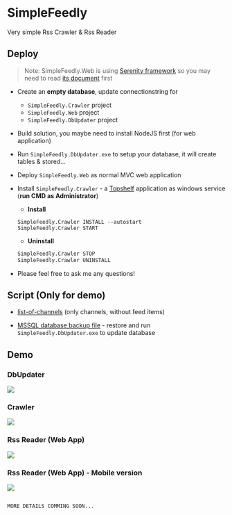 # SimpleFeedly
Very simple Rss Crawler & Rss Reader

## Deploy
> Note: SimpleFeedly.Web is using <a href='https://github.com/volkanceylan/Serenity'>Serenity framework</a> so you may need to read <a href="https://serenity.is/docs/getting_started/README" target="_blank">its document</a> first

- Create an **empty database**, update connectionstring for 
  - `SimpleFeedly.Crawler` project
  - `SimpleFeedly.Web` project
  - `SimpleFeedly.DbUpdater` project
- Build solution, you maybe need to install NodeJS first (for web application)
- Run `SimpleFeedly.DbUpdater.exe` to setup your database, it will create tables & stored...
- Deploy `SimpleFeedly.Web` as normal MVC web application
- Install `SimpleFeedly.Crawler` - a <a href='https://github.com/Topshelf/Topshelf'>Topshelf</a> application as windows service (**run CMD as Administrator**)

  - **Install**
   ```
   SimpleFeedly.Crawler INSTALL --autostart
   SimpleFeedly.Crawler START
   ```
   
  - **Uninstall**
   ```cmd
   SimpleFeedly.Crawler STOP
   SimpleFeedly.Crawler UNINSTALL
   ```
   
- Please feel free to ask me any questions!

## Script (Only for demo)
- <a href="https://github.com/minhhungit/SimpleFeedly/blob/master/wiki/Scripts/list-of-channels.sql" target="_blank">list-of-channels</a> (only channels, without feed items)

- <a href="https://github.com/minhhungit/SimpleFeedly/releases/download/v1.0/bkSimpleFeedly-20190425-0352am-MSSM-2017.zip" target="_blank">MSSQL database backup file</a> - restore and run `SimpleFeedly.DbUpdater.exe` to update database

## Demo
### DbUpdater
<img src="https://raw.githubusercontent.com/minhhungit/SimpleFeedly/master/wiki/Images/demo03.png" />

### Crawler
<img src="https://raw.githubusercontent.com/minhhungit/SimpleFeedly/master/wiki/Images/demo02.png" />

### Rss Reader (Web App)
<img src="https://raw.githubusercontent.com/minhhungit/SimpleFeedly/master/wiki/Images/demo01.png" />

### Rss Reader (Web App) - Mobile version
<img src="https://raw.githubusercontent.com/minhhungit/SimpleFeedly/master/wiki/Images/demo04.png" />

```

MORE DETAILS COMMING SOON...

```
